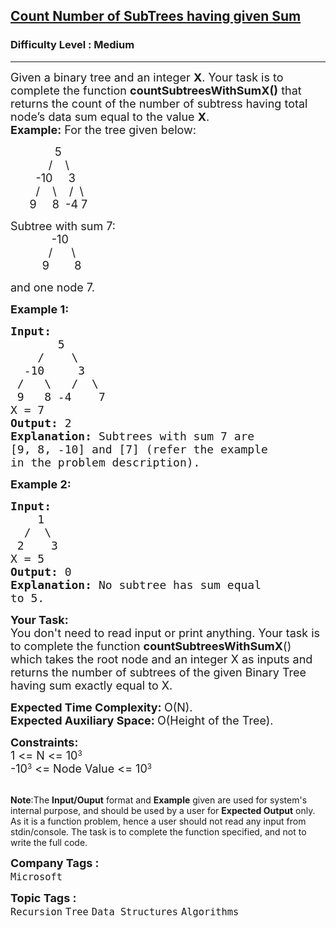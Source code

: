 <h2><a href="https://practice.geeksforgeeks.org/problems/count-number-of-subtrees-having-given-sum/1?page=1&difficulty[]=1&status[]=unsolved&company[]=Amazon&company[]=Microsoft&company[]=Flipkart&company[]=Adobe&company[]=Google&company[]=Samsung&company[]=Accolite&company[]=MakeMyTrip&company[]=Snapdeal&company[]=Zoho&company[]=Paytm&company[]=Goldman%20Sachs&company[]=Morgan%20Stanley&company[]=Walmart&company[]=OYO%20Rooms&company[]=FactSet&company[]=D-E-Shaw&company[]=Ola%20Cabs&company[]=Oracle&company[]=MAQ%20Software&company[]=SAP%20Labs&company[]=Hike&company[]=Facebook&company[]=VMWare&company[]=Qualcomm&company[]=Cisco&company[]=Visa&company[]=Intuit&company[]=Directi&company[]=Linkedin&company[]=Yahoo&company[]=Payu&company[]=Wipro&company[]=Synopsys&company[]=Citrix&company[]=Salesforce&company[]=Codenation&company[]=TCS&company[]=PayPal&company[]=Twitter&company[]=Housing.com&company[]=Media.net&company[]=Yatra.com&company[]=Nagarro&company[]=Nutanix&company[]=Accenture&company[]=Grofers&company[]=Atlassian&company[]=Myntra&company[]=One97&company[]=InfoEdge&company[]=Infosys&company[]=IBM&company[]=Opera&company[]=Quikr&company[]=Apple&company[]=Arcesium&company[]=Nvidia&company[]=Jabong&company[]=Cognizant&company[]=Bloomberg&company[]=Expedia&company[]=Sapient&company[]=Swiggy&company[]=Airtel&company[]=DE%20Shaw&company[]=Dell&company[]=HCL&company[]=Intel&company[]=American%20Express&company[]=Sprinklr&company[]=Zomato&company[]=Intuit%20&company[]=Nagarro%20&company[]=Media.net%20&company[]=Cognizant%20&category[]=Recursion&sortBy=accuracy">Count Number of SubTrees having given Sum</a></h2><h3>Difficulty Level : Medium</h3><hr><div class="problems_problem_content__Xm_eO"><p><span style="font-size:18px">Given a binary tree&nbsp;and an integer <strong>X</strong>. Your task is to complete the function <strong>countSubtreesWithSumX()</strong> that returns the count of the number of subtress having total node’s data sum equal to the&nbsp;value <strong>X</strong>.</span><br>
<span style="font-size:18px"><strong>Example:</strong> For the tree given below: &nbsp;&nbsp;&nbsp;&nbsp;&nbsp;&nbsp;&nbsp;&nbsp;&nbsp;&nbsp;&nbsp; </span></p>

<p><span style="font-size:18px">&nbsp;&nbsp;&nbsp;&nbsp;&nbsp;&nbsp;&nbsp;&nbsp;&nbsp;&nbsp;&nbsp;&nbsp;&nbsp; 5<br>
&nbsp;&nbsp;&nbsp;&nbsp;&nbsp;&nbsp;&nbsp;&nbsp;&nbsp;&nbsp;&nbsp; /&nbsp;&nbsp;&nbsp; \<br>
&nbsp;&nbsp;&nbsp;&nbsp;&nbsp;&nbsp;&nbsp; -10&nbsp;&nbsp;&nbsp;&nbsp; 3<br>
&nbsp;&nbsp;&nbsp;&nbsp;&nbsp;&nbsp;&nbsp; /&nbsp;&nbsp;&nbsp; \ &nbsp;&nbsp; /&nbsp; \<br>
&nbsp; &nbsp; &nbsp; 9 &nbsp;&nbsp;&nbsp; 8&nbsp; -4 7</span></p>

<p><span style="font-size:18px">Subtree with sum 7:<br>
&nbsp;&nbsp;&nbsp;&nbsp;&nbsp;&nbsp;&nbsp;&nbsp;&nbsp;&nbsp;&nbsp;&nbsp; -10<br>
&nbsp;&nbsp;&nbsp;&nbsp;&nbsp;&nbsp;&nbsp;&nbsp;&nbsp;&nbsp;&nbsp; /&nbsp;&nbsp;&nbsp;&nbsp;&nbsp; \<br>
&nbsp;&nbsp;&nbsp;&nbsp;&nbsp;&nbsp;&nbsp;&nbsp;&nbsp; 9&nbsp;&nbsp;&nbsp;&nbsp;&nbsp;&nbsp;&nbsp; 8</span></p>

<p><span style="font-size:18px">and one node 7.</span></p>

<p><span style="font-size:18px"><strong>Example 1:</strong></span></p>

<pre><span style="font-size:18px"><strong>Input:
</strong>       5
&nbsp;   /    \
&nbsp; -10     3
&nbsp;/   \   /  \
&nbsp;9   8 -4    7
X = 7
<strong>Output: </strong>2<strong>
Explanation: </strong>Subtrees with sum 7 are
[9, 8, -10] and [7] (refer the example
in the problem description).</span>
</pre>

<p><span style="font-size:18px"><strong>Example 2:</strong></span></p>

<pre><span style="font-size:18px"><strong>Input:
</strong>    1
&nbsp; /  \
&nbsp;2    3
X = 5
<strong>Output: </strong>0<strong>
Explanation: </strong>No subtree has sum equal
to 5.</span>
</pre>

<p><span style="font-size:18px"><strong>Your Task:</strong><br>
You don't need to read input or print anything. Your&nbsp;task is to complete the function&nbsp;<strong>countSubtreesWithSumX</strong>() which takes the root node and an integer X as inputs and returns the number of subtrees of the given Binary Tree having sum exactly equal to X.</span></p>

<p><span style="font-size:18px"><strong>Expected Time Complexity: </strong>O(N).<br>
<strong>Expected Auxiliary Space: </strong>O(Height of the Tree).</span></p>

<p><span style="font-size:18px"><strong>Constraints:</strong></span><br>
<span style="font-size:18px">1 &lt;= N &lt;= 10</span><sup>3</sup><br>
<span style="font-size:18px">-10</span><sup>3</sup><span style="font-size:18px"> &lt;= Node Value &lt;= 10</span><sup>3</sup><br>
&nbsp;</p>

<p><span style="font-size:14px"><strong>Note</strong>:The <strong>Input/Ouput</strong> format and <strong>Example</strong> given are used for system's internal purpose, and should be used by a user for <strong>Expected Output</strong> only. As it is a function problem, hence a user should not read any input from stdin/console. The task is to complete the function specified, and not to write the full code.</span></p>
</div><p><span style=font-size:18px><strong>Company Tags : </strong><br><code>Microsoft</code>&nbsp;<br><p><span style=font-size:18px><strong>Topic Tags : </strong><br><code>Recursion</code>&nbsp;<code>Tree</code>&nbsp;<code>Data Structures</code>&nbsp;<code>Algorithms</code>&nbsp;